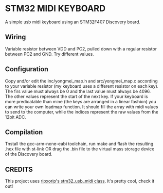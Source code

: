 STM32 MIDI KEYBOARD
===============

A simple usb midi keyboard using an STM32F407 Discovery board. 

Wiring
-----------
Variable resistor between VDD and PC2, pulled down with a regular resistor between PC2 and GND. Try different values.


Configuration
-----------
Copy and/or edit the inc/yongmei_map.h and src/yongmei_map.c according to your variable resistor (my keyboard uses a different resistor on each key). The firs value must always be 0 and the last value must always be 4096. The other values represent the start of the next key. If your keyboard is more predicatable than mine (the keys are arranged in a linear fashion) you can write your own loadmap function. It should fill the array with midi values to send to the computer, while the indices represent the raw values from the 12bit ADC.


Compilation
-----------
Tnstall the gcc-arm-none-eabi toolchain, run make and flash the resulting .hex file with st-link OR drag the .bin file to the virtual mass storage device of the Discovery board.


CREDITS
----------
This project uses [ripxorip's stm32_usb_midi class](https://github.com/ripxorip/stm32_usb_midi). It's pretty cool, check it out!
